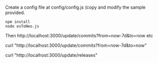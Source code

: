 Create a config file at config/config.js (copy and modify the sample provided.

```
npm install
node esToNeo.js
```

Then http://localhost:3000/update/commits?from=now-7d&to=now etc

curl "http://localhost:3000/update/commits?from=now-7d&to=now"


curl "http://localhost:3000/update/releases"
 